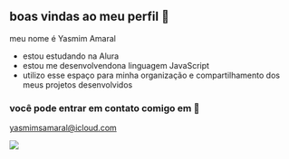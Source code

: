 ## boas vindas ao meu perfil 🖤

meu nome é Yasmim Amaral

- estou estudando na Alura
- estou me desenvolvendona linguagem JavaScript
- utilizo esse espaço para minha organização e compartilhamento dos meus projetos desenvolvidos

### você pode entrar em contato comigo em 📧

yasmimsamaral@icloud.com

![](https://media1.tenor.com/m/RjVMElMpsJEAAAAd/vinnie-hecker.gif)

